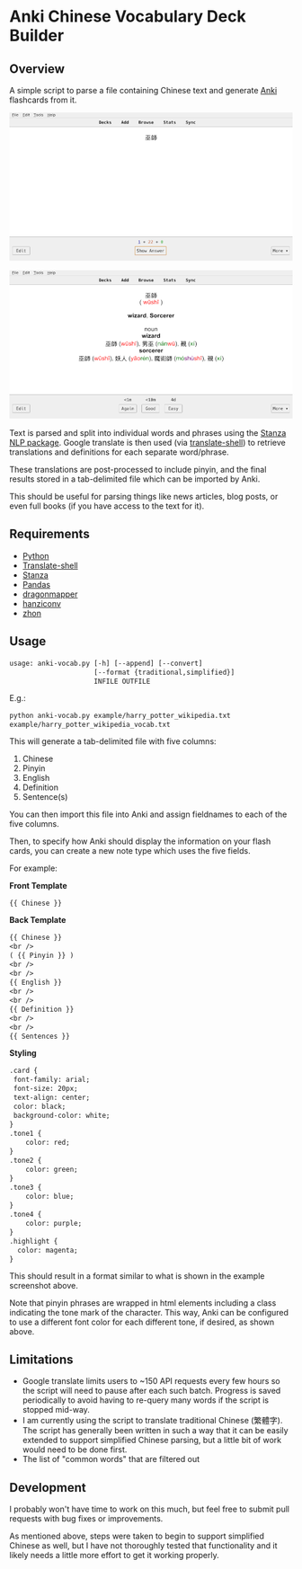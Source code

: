 Anki Chinese Vocabulary Deck Builder
====================================

Overview
--------

A simple script to parse a file containing Chinese text and generate
[Anki](https://apps.ankiweb.net/) flashcards from it.

![Example front](extra/example_front.png)

![Example back](extra/example_back.png)

Text is parsed and split into individual words and phrases using the [Stanza NLP package](https://stanfordnlp.github.io/stanza/).
Google translate is then used (via [translate-shell](https://github.com/soimort/translate-shell)) to retrieve translations and
definitions for each separate word/phrase.

These translations are post-processed to include pinyin, and the final results stored in
a tab-delimited file which can be imported by Anki.

This should be useful for parsing things like news articles, blog posts, or even full
books (if you have access to the text for it).

Requirements
------------

- [Python](https://www.python.org/)
- [Translate-shell](https://github.com/soimort/translate-shell)
- [Stanza](https://stanfordnlp.github.io/stanza/)
- [Pandas](https://pandas.pydata.org/)
- [dragonmapper](https://github.com/tsroten/dragonmapper)
- [hanziconv](https://pythonhosted.org/hanziconv/)
- [zhon](https://pypi.org/project/zhon/)

Usage
-----

```
usage: anki-vocab.py [-h] [--append] [--convert]
                     [--format {traditional,simplified}]
                     INFILE OUTFILE
```

E.g.:

```
python anki-vocab.py example/harry_potter_wikipedia.txt example/harry_potter_wikipedia_vocab.txt
```

This will generate a tab-delimited file with five columns:

1. Chinese
2. Pinyin
3. English
4. Definition
5. Sentence(s)

You can then import this file into Anki and assign fieldnames to each of the five columns.

Then, to specify how Anki should display the information on your flash cards, you can create a new
note type which uses the five fields.

For example:

**Front Template**

```
{{ Chinese }}
```

**Back Template**

```
{{ Chinese }}
<br />
( {{ Pinyin }} )
<br />
<br />
{{ English }}
<br />
<br />
{{ Definition }}
<br />
<br />
{{ Sentences }}
```

**Styling**

```
.card {
 font-family: arial;
 font-size: 20px;
 text-align: center;
 color: black;
 background-color: white;
}
.tone1 {
	color: red;
}
.tone2 {
	color: green;
}
.tone3 {
	color: blue;
}
.tone4 {
	color: purple;
}
.highlight {
  color: magenta;
}
```

This should result in a format similar to what is shown in the example screenshot above.

Note that pinyin phrases are wrapped in html elements including a class indicating the tone mark
of the character. This way, Anki can be configured to use a different font color for
each different tone, if desired, as shown above.

Limitations
-----------

- Google translate limits users to ~150 API requests every few hours so the script will
  need to pause after each such batch. Progress is saved periodically to avoid having to
  re-query many words if the script is stopped mid-way.
- I am currently using the script to translate traditional Chinese (繁體字). The script has
  generally been written in such a way that it can be easily extended to support
  simplified Chinese parsing, but a little bit of work would need to be done first.
- The list of "common words" that are filtered out 

Development
-----------

I probably won't have time to work on this much, but feel free to submit pull requests
with bug fixes or improvements.

As mentioned above, steps were taken to begin to support simplified Chinese as well, but
I have not thoroughly tested that functionality and it likely needs a little more effort
to get it working properly.

